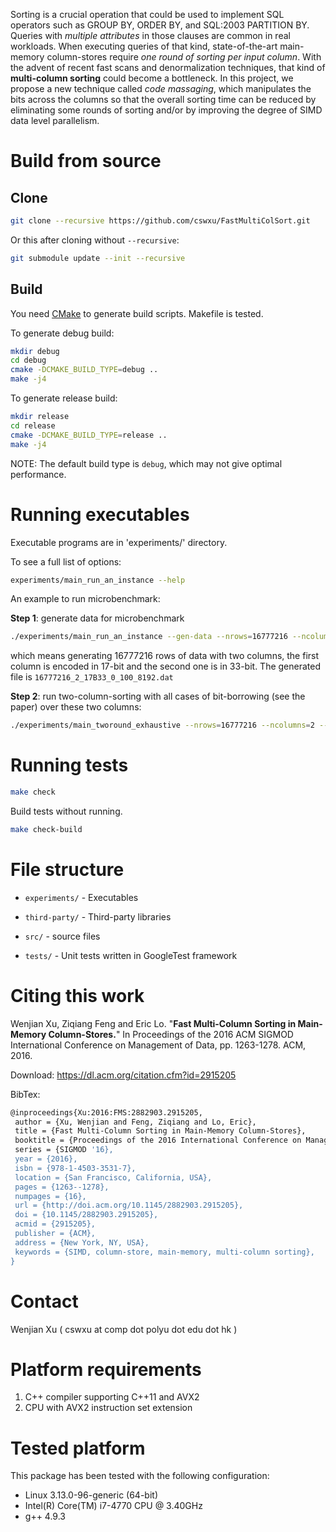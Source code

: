 Sorting is a crucial operation that could be used to implement SQL
operators such as GROUP BY, ORDER BY, and SQL:2003 PARTITION BY.
Queries with *multiple attributes* in those clauses are common
in real workloads.
When executing queries of that kind,
state-of-the-art main-memory column-stores require *one round of sorting per input column*.
With the advent of recent fast scans and
denormalization techniques, that kind of 
**multi-column sorting** could become a bottleneck.
In this project, we propose a new technique called *code massaging*, which
manipulates the bits across the columns 
so that the overall sorting time can be reduced by 
eliminating some rounds of sorting and/or 
by improving the degree of SIMD data level parallelism.

# Build from source

## Clone

```bash
git clone --recursive https://github.com/cswxu/FastMultiColSort.git
```

Or this after cloning without `--recursive`:

```bash
git submodule update --init --recursive
```


## Build

You need [CMake](https://cmake.org/) to generate build scripts. Makefile is tested.

To generate debug build:

```bash
mkdir debug
cd debug
cmake -DCMAKE_BUILD_TYPE=debug ..
make -j4
```

To generate release build:

```bash
mkdir release
cd release
cmake -DCMAKE_BUILD_TYPE=release ..
make -j4
```

NOTE: The default build type is `debug`, which may not give optimal
performance.


# Running executables

Executable programs are in 'experiments/' directory.

To see a full list of options:

```bash
experiments/main_run_an_instance --help
```

An example to run microbenchmark:

**Step 1**: generate data for microbenchmark

```bash
./experiments/main_run_an_instance --gen-data --nrows=16777216 --ncolumns=2 --bitwidth=17B33 --ngroups=8192
```
which means generating 16777216 rows of data with two columns, the first column is encoded in 17-bit and the second one is in 33-bit. 
The generated file is `16777216_2_17B33_0_100_8192.dat`

**Step 2**: run two-column-sorting with all cases of bit-borrowing (see the paper) over these two columns:

```bash
./experiments/main_tworound_exhaustive --nrows=16777216 --ncolumns=2 --bitwidth=17B33 --inputfile=16777216_2_17B33_0_100_8192.dat --comptype=st
```



# Running tests

```bash
make check
```

Build tests without running.

```bash
make check-build
```

# File structure

+ `experiments/` - Executables

+ `third-party/` - Third-party libraries

+ `src/` - source files

+ `tests/` - Unit tests written in GoogleTest framework


# Citing this work

Wenjian Xu, Ziqiang Feng and Eric Lo. "**Fast Multi-Column Sorting in Main-Memory Column-Stores.**"
In Proceedings of the 2016 ACM SIGMOD International Conference on
Management of Data, pp. 1263-1278. ACM, 2016.

Download: https://dl.acm.org/citation.cfm?id=2915205

BibTex:
```bash
@inproceedings{Xu:2016:FMS:2882903.2915205,
 author = {Xu, Wenjian and Feng, Ziqiang and Lo, Eric},
 title = {Fast Multi-Column Sorting in Main-Memory Column-Stores},
 booktitle = {Proceedings of the 2016 International Conference on Management of Data},
 series = {SIGMOD '16},
 year = {2016},
 isbn = {978-1-4503-3531-7},
 location = {San Francisco, California, USA},
 pages = {1263--1278},
 numpages = {16},
 url = {http://doi.acm.org/10.1145/2882903.2915205},
 doi = {10.1145/2882903.2915205},
 acmid = {2915205},
 publisher = {ACM},
 address = {New York, NY, USA},
 keywords = {SIMD, column-store, main-memory, multi-column sorting},
} 
```


# Contact

Wenjian Xu ( cswxu at comp dot polyu dot edu dot hk )


# Platform requirements

1. C++ compiler supporting C++11 and AVX2
2. CPU with AVX2 instruction set extension


# Tested platform

This package has been tested with the following configuration:

- Linux 3.13.0-96-generic (64-bit)
- Intel(R) Core(TM) i7-4770 CPU @ 3.40GHz
- g++ 4.9.3





